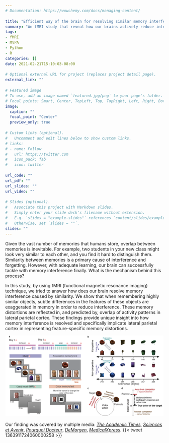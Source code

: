 ```yaml
---
# Documentation: https://wowchemy.com/docs/managing-content/

title: "Efficient way of the brain for resolving similar memory interference"
summary: "An fMRI study that reveal how our brains actively reduce interference caused by similarity between memories to achieve for better memory performance."
tags: 
- fMRI
- MVPA
- Python
- R
categories: []
date: 2021-02-21T15:10:03-08:00

# Optional external URL for project (replaces project detail page).
external_link: ""

# Featured image
# To use, add an image named `featured.jpg/png` to your page's folder.
# Focal points: Smart, Center, TopLeft, Top, TopRight, Left, Right, BottomLeft, Bottom, BottomRight.
image:
  caption: ""
  focal_point: "Center"
  preview_only: true

# Custom links (optional).
#   Uncomment and edit lines below to show custom links.
# links:
# - name: Follow
#   url: https://twitter.com
#   icon_pack: fab
#   icon: twitter

url_code: ""
url_pdf: ""
url_slides: ""
url_video: ""

# Slides (optional).
#   Associate this project with Markdown slides.
#   Simply enter your slide deck's filename without extension.
#   E.g. `slides = "example-slides"` references `content/slides/example-slides.md`.
#   Otherwise, set `slides = ""`.
slides: ""
---
```


Given the vast number of memories that humans store, overlap between memories is inevitable. For example, two students in your new class might look very similar to each other, and you find it hard to distinguish them. Similarity between memories is a primary cause of interference and forgetting. However, with adequate learning, our brain can successfully tackle with memory interference finally. What is the mechanism behind this process?

In this study, by using fMRI (functional magnetic resonance imaging) technique, we tried to answer how does our brain resolve memory interference caused by similarity. We show that when remembering highly similar objects, subtle differences in the features of these objects are exaggerated in memory in order to reduce interference. These memory distortions are reflected in, and predicted by, overlap of activity patterns in lateral parietal cortex. These findings provide unique insight into how memory interference is resolved and specifically implicate lateral parietal cortex in representing feature-specific memory distortions.

![](stim.png)

Our finding was covered by multiple media: [*The Academic Times*](https://academictimes.com/our-memory-works-better-when-it-exaggerates-small-differences/), [*Sciences et Avenir*](https://www.sciencesetavenir.fr/sante/cerveau-et-psy/deformer-nos-souvenirs-en-exagerant-leurs-differences-nous-aide-a-nous-les-rememorer_152099), [*Pourquoi Docteur*](https://www.pourquoidocteur.fr/Articles/Question-d-actu/35553-Cerveau-exagerer-differences-souvenirs-similaires-mieux-s-en-rappeler), [*DeMorgen*](https://www.demorgen.be/tech-wetenschap/u-overdrijft-helemaal-niet-uw-hersenen-doen-dat-uit-zichzelf~bfee5dd9/), [*MedicalXpress*](https://medicalxpress.com/news/2021-02-distorting-memories-brain.html).
{{< tweet 1363911724060000258 >}}

